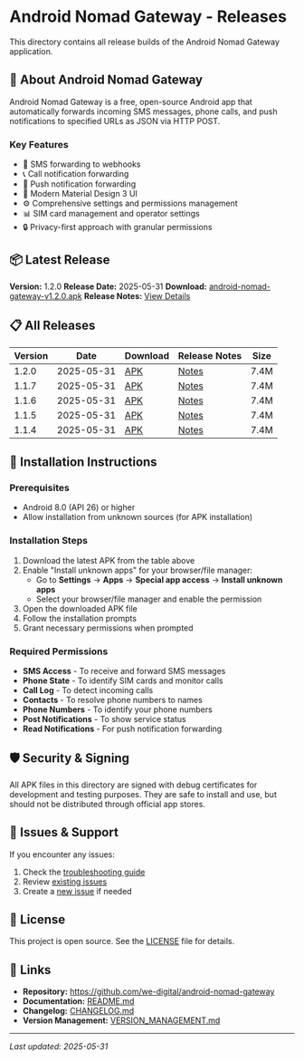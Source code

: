 # Android Nomad Gateway - Releases

This directory contains all release builds of the Android Nomad Gateway application.

## 📱 About Android Nomad Gateway

Android Nomad Gateway is a free, open-source Android app that automatically forwards incoming SMS messages, phone calls, and push notifications to specified URLs as JSON via HTTP POST.

### Key Features
- 📱 SMS forwarding to webhooks
- 📞 Call notification forwarding  
- 🔔 Push notification forwarding
- 🎨 Modern Material Design 3 UI
- ⚙️ Comprehensive settings and permissions management
- 📊 SIM card management and operator settings
- 🔒 Privacy-first approach with granular permissions

## 📦 Latest Release

**Version:** 1.2.0
**Release Date:** 2025-05-31
**Download:** [android-nomad-gateway-v1.2.0.apk](https://github.com/we-digital/android-nomad-gateway/releases/download/v1.2.0/android-nomad-gateway-v1.2.0.apk)
**Release Notes:** [View Details](https://github.com/we-digital/android-nomad-gateway/releases/tag/v1.2.0)

## 📋 All Releases

| Version | Date | Download | Release Notes | Size |
|---------|------|----------|---------------|------|
| 1.2.0 | 2025-05-31 | [APK](https://github.com/we-digital/android-nomad-gateway/releases/download/v1.2.0/android-nomad-gateway-v1.2.0.apk) | [Notes](https://github.com/we-digital/android-nomad-gateway/releases/tag/v1.2.0) | 7.4M |
| 1.1.7 | 2025-05-31 | [APK](https://github.com/we-digital/android-nomad-gateway/releases/download/v1.1.7/android-nomad-gateway-v1.1.7.apk) | [Notes](https://github.com/we-digital/android-nomad-gateway/releases/tag/v1.1.7) | 7.4M |
| 1.1.6 | 2025-05-31 | [APK](https://github.com/we-digital/android-nomad-gateway/releases/download/v1.1.6/android-nomad-gateway-v1.1.6.apk) | [Notes](https://github.com/we-digital/android-nomad-gateway/releases/tag/v1.1.6) | 7.4M |
| 1.1.5 | 2025-05-31 | [APK](https://github.com/we-digital/android-nomad-gateway/releases/download/v1.1.5/android-nomad-gateway-v1.1.5.apk) | [Notes](https://github.com/we-digital/android-nomad-gateway/releases/tag/v1.1.5) | 7.4M |
| 1.1.4 | 2025-05-31 | [APK](https://github.com/we-digital/android-nomad-gateway/releases/download/v1.1.4/android-nomad-gateway-v1.1.4.apk) | [Notes](https://github.com/we-digital/android-nomad-gateway/releases/tag/v1.1.4) | 7.4M |

## 🔧 Installation Instructions

### Prerequisites
- Android 8.0 (API 26) or higher
- Allow installation from unknown sources (for APK installation)

### Installation Steps
1. Download the latest APK from the table above
2. Enable "Install unknown apps" for your browser/file manager:
   - Go to **Settings** → **Apps** → **Special app access** → **Install unknown apps**
   - Select your browser/file manager and enable the permission
3. Open the downloaded APK file
4. Follow the installation prompts
5. Grant necessary permissions when prompted

### Required Permissions
- **SMS Access** - To receive and forward SMS messages
- **Phone State** - To identify SIM cards and monitor calls
- **Call Log** - To detect incoming calls
- **Contacts** - To resolve phone numbers to names
- **Phone Numbers** - To identify your phone numbers
- **Post Notifications** - To show service status
- **Read Notifications** - For push notification forwarding

## 🛡️ Security & Signing

All APK files in this directory are signed with debug certificates for development and testing purposes. They are safe to install and use, but should not be distributed through official app stores.

## 🐛 Issues & Support

If you encounter any issues:
1. Check the [troubleshooting guide](https://github.com/we-digital/android-nomad-gateway/blob/main/README.md)
2. Review [existing issues](https://github.com/we-digital/android-nomad-gateway/issues)
3. Create a [new issue](https://github.com/we-digital/android-nomad-gateway/issues/new) if needed

## 📄 License

This project is open source. See the [LICENSE](https://github.com/we-digital/android-nomad-gateway/blob/main/LICENSE.txt) file for details.

## 🔗 Links

- **Repository:** https://github.com/we-digital/android-nomad-gateway
- **Documentation:** [README.md](https://github.com/we-digital/android-nomad-gateway/blob/main/README.md)
- **Changelog:** [CHANGELOG.md](https://github.com/we-digital/android-nomad-gateway/blob/main/CHANGELOG.md)
- **Version Management:** [VERSION_MANAGEMENT.md](https://github.com/we-digital/android-nomad-gateway/blob/main/VERSION_MANAGEMENT.md)

---

*Last updated: 2025-05-31*
